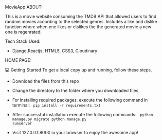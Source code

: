 MovieApp
ABOUT:

This is a movie website consuming the TMDB API that allowed users to find random movies according to the selected genres.
Includes a like and dislike function where when one likes or dislikes the the generated movie a new one is regenrated.

Tech Stack Used:
- Django,Reactjs, HTML5, CSS3, Cloudinary

HOME PAGE:

💻 Getting Started To get a local copy up and running, follow these steps.

- Download the files from this repo

- Change the directory to the folder where you downloaded files

- For installing required packages, execute the following command in terminal: 
<code> pip install -r requirements.txt </code>

- After successful installation execute the following commands:
  <code> python manage.py migrate
  python manage.py runserver</code>

- Visit 127.0.0.1:8000 in your browser to enjoy the awesome app!
